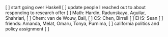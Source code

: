 [ ] start going over Haskell
[ ] update people I reached out to about responding to research offer
  [ ] Math: Hardin, Radunskaya, Aguilar, Shahriari, 
  [ ] Chem: van de Wouw, Ball, 
  [ ] CS: Chen, Birrell
  [ ] EHS: Sean
  [ ] friends: Amanda, Melat, Omaru, Tonya, Purnima, 
[ ] california politics and policy assignment
[ ] 

